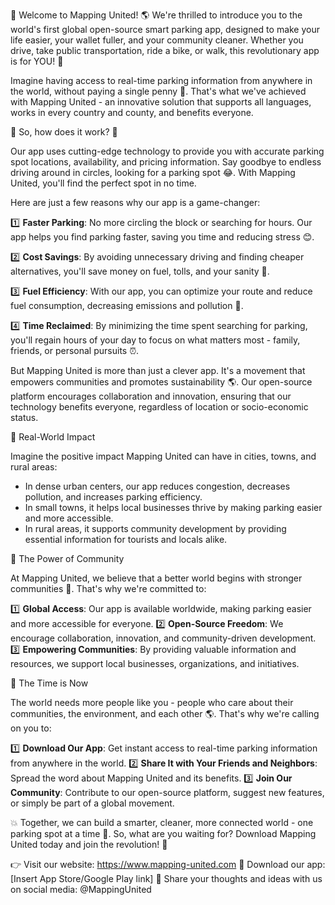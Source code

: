🎉 Welcome to Mapping United! 🌎 We're thrilled to introduce you to the world's first global open-source smart parking app, designed to make your life easier, your wallet fuller, and your community cleaner. Whether you drive, take public transportation, ride a bike, or walk, this revolutionary app is for YOU! 🚀

Imagine having access to real-time parking information from anywhere in the world, without paying a single penny 💸. That's what we've achieved with Mapping United - an innovative solution that supports all languages, works in every country and county, and benefits everyone.

🎉 So, how does it work? 🤔

Our app uses cutting-edge technology to provide you with accurate parking spot locations, availability, and pricing information. Say goodbye to endless driving around in circles, looking for a parking spot 😂. With Mapping United, you'll find the perfect spot in no time.

Here are just a few reasons why our app is a game-changer:

1️⃣ **Faster Parking**: No more circling the block or searching for hours. Our app helps you find parking faster, saving you time and reducing stress 😊.

2️⃣ **Cost Savings**: By avoiding unnecessary driving and finding cheaper alternatives, you'll save money on fuel, tolls, and your sanity 💸.

3️⃣ **Fuel Efficiency**: With our app, you can optimize your route and reduce fuel consumption, decreasing emissions and pollution 🌟.

4️⃣ **Time Reclaimed**: By minimizing the time spent searching for parking, you'll regain hours of your day to focus on what matters most - family, friends, or personal pursuits ⏰.

But Mapping United is more than just a clever app. It's a movement that empowers communities and promotes sustainability 🌎. Our open-source platform encourages collaboration and innovation, ensuring that our technology benefits everyone, regardless of location or socio-economic status.

🌈 Real-World Impact

Imagine the positive impact Mapping United can have in cities, towns, and rural areas:

* In dense urban centers, our app reduces congestion, decreases pollution, and increases parking efficiency.
* In small towns, it helps local businesses thrive by making parking easier and more accessible.
* In rural areas, it supports community development by providing essential information for tourists and locals alike.

🌟 The Power of Community

At Mapping United, we believe that a better world begins with stronger communities 🌈. That's why we're committed to:

1️⃣ **Global Access**: Our app is available worldwide, making parking easier and more accessible for everyone.
2️⃣ **Open-Source Freedom**: We encourage collaboration, innovation, and community-driven development.
3️⃣ **Empowering Communities**: By providing valuable information and resources, we support local businesses, organizations, and initiatives.

🔴 The Time is Now

The world needs more people like you - people who care about their communities, the environment, and each other 🌎. That's why we're calling on you to:

1️⃣ **Download Our App**: Get instant access to real-time parking information from anywhere in the world.
2️⃣ **Share It with Your Friends and Neighbors**: Spread the word about Mapping United and its benefits.
3️⃣ **Join Our Community**: Contribute to our open-source platform, suggest new features, or simply be part of a global movement.

💥 Together, we can build a smarter, cleaner, more connected world - one parking spot at a time 🌈. So, what are you waiting for? Download Mapping United today and join the revolution! 🎉

👉 Visit our website: https://www.mapping-united.com
📲 Download our app: [Insert App Store/Google Play link]
🤝 Share your thoughts and ideas with us on social media: @MappingUnited